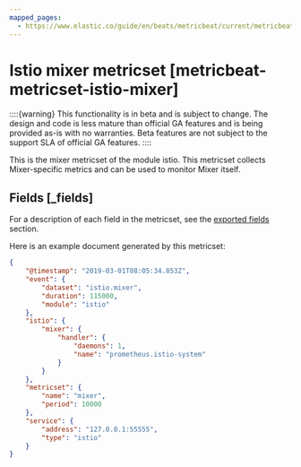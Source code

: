 ```yaml
---
mapped_pages:
  - https://www.elastic.co/guide/en/beats/metricbeat/current/metricbeat-metricset-istio-mixer.html
---
```


<!-- This file is generated! See scripts/docs_collector.py -->

# Istio mixer metricset [metricbeat-metricset-istio-mixer]

::::{warning}
This functionality is in beta and is subject to change. The design and code is less mature than official GA features and is being provided as-is with no warranties. Beta features are not subject to the support SLA of official GA features.
::::


This is the mixer metricset of the module istio. This metricset collects Mixer-specific metrics and can be used to monitor Mixer itself.

## Fields [_fields]

For a description of each field in the metricset, see the [exported fields](/reference/metricbeat/exported-fields-istio.md) section.

Here is an example document generated by this metricset:

```json
{
    "@timestamp": "2019-03-01T08:05:34.853Z",
    "event": {
        "dataset": "istio.mixer",
        "duration": 115000,
        "module": "istio"
    },
    "istio": {
        "mixer": {
            "handler": {
                "daemons": 1,
                "name": "prometheus.istio-system"
            }
        }
    },
    "metricset": {
        "name": "mixer",
        "period": 10000
    },
    "service": {
        "address": "127.0.0.1:55555",
        "type": "istio"
    }
}
```
